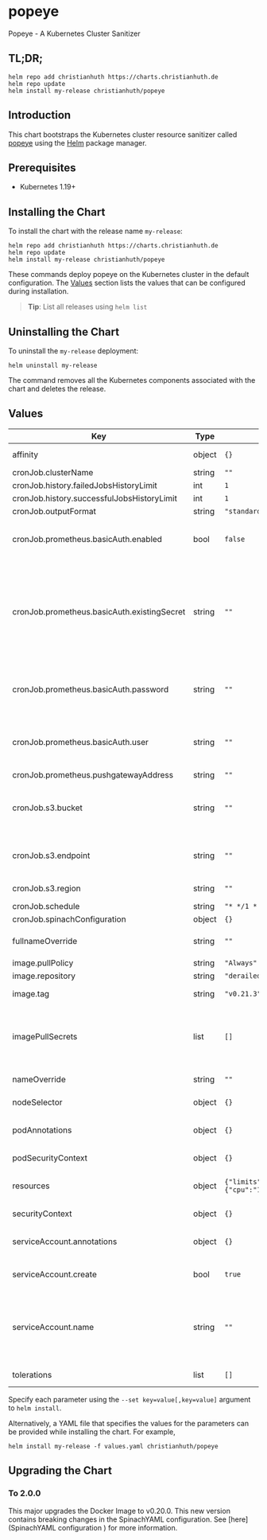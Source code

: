 # popeye

Popeye - A Kubernetes Cluster Sanitizer

## TL;DR;

```console
helm repo add christianhuth https://charts.christianhuth.de
helm repo update
helm install my-release christianhuth/popeye
```

## Introduction

This chart bootstraps the Kubernetes cluster resource sanitizer called [popeye](https://github.com/derailed/popeye) using the [Helm](https://helm.sh) package manager.

## Prerequisites

- Kubernetes 1.19+

## Installing the Chart

To install the chart with the release name `my-release`:

```console
helm repo add christianhuth https://charts.christianhuth.de
helm repo update
helm install my-release christianhuth/popeye
```

These commands deploy popeye on the Kubernetes cluster in the default configuration. The [Values](#values) section lists the values that can be configured during installation.

> **Tip**: List all releases using `helm list`

## Uninstalling the Chart

To uninstall the `my-release` deployment:

```console
helm uninstall my-release
```

The command removes all the Kubernetes components associated with the chart and deletes the release.

## Values

| Key                                         | Type   | Default                                        | Description                                                                                                                     |
| ------------------------------------------- | ------ | ---------------------------------------------- | ------------------------------------------------------------------------------------------------------------------------------- |
| affinity                                    | object | `{}`                                           | Affinity settings for pod assignment                                                                                            |
| cronJob.clusterName                         | string | `""`                                           |                                                                                                                                 |
| cronJob.history.failedJobsHistoryLimit      | int    | `1`                                            |                                                                                                                                 |
| cronJob.history.successfulJobsHistoryLimit  | int    | `1`                                            |                                                                                                                                 |
| cronJob.outputFormat                        | string | `"standard"`                                   |                                                                                                                                 |
| cronJob.prometheus.basicAuth.enabled        | bool   | `false`                                        | Use authentication against Prometheus Pushgateway                                                                               |
| cronJob.prometheus.basicAuth.existingSecret | string | `""`                                           | Name of existing secret to use for authentication against Prometheus Pushgateway, needs to contain the key pushgateway-password |
| cronJob.prometheus.basicAuth.password       | string | `""`                                           | Password for authentication against Prometheus Pushgateway                                                                      |
| cronJob.prometheus.basicAuth.user           | string | `""`                                           | Username for authentication against Prometheus Pushgateway                                                                      |
| cronJob.prometheus.pushgatewayAddress       | string | `""`                                           |                                                                                                                                 |
| cronJob.s3.bucket                           | string | `""`                                           | bucket name can be the URI and the bucket name path s3://example-bucket                                                         |
| cronJob.s3.endpoint                         | string | `""`                                           | example endpoint: "https://s3.us-east-1.amazonaws.com"                                                                          |
| cronJob.s3.region                           | string | `""`                                           | example region: "us-east-1"                                                                                                     |
| cronJob.schedule                            | string | `"* */1 * * *"`                                |                                                                                                                                 |
| cronJob.spinachConfiguration                | object | `{}`                                           |                                                                                                                                 |
| fullnameOverride                            | string | `""`                                           | String to fully override `"popeye.fullname"`                                                                                    |
| image.pullPolicy                            | string | `"Always"`                                     | image pull policy                                                                                                               |
| image.repository                            | string | `"derailed/popeye"`                            | image repository                                                                                                                |
| image.tag                                   | string | `"v0.21.3"`                                    | Overrides the image tag                                                                                                         |
| imagePullSecrets                            | list   | `[]`                                           | If defined, uses a Secret to pull an image from a private Docker registry or repository.                                        |
| nameOverride                                | string | `""`                                           | Provide a name in place of `popeye`                                                                                             |
| nodeSelector                                | object | `{}`                                           | Node labels for pod assignment                                                                                                  |
| podAnnotations                              | object | `{}`                                           | Annotations to be added to exporter pods                                                                                        |
| podSecurityContext                          | object | `{}`                                           | pod-level security context                                                                                                      |
| resources                                   | object | `{"limits":{"cpu":"1000m","memory":"1000Mi"}}` | Resource limits and requests for the headwind pods.                                                                             |
| securityContext                             | object | `{}`                                           | container-level security context                                                                                                |
| serviceAccount.annotations                  | object | `{}`                                           | Annotations to add to the service account                                                                                       |
| serviceAccount.create                       | bool   | `true`                                         | Specifies whether a service account should be created                                                                           |
| serviceAccount.name                         | string | `""`                                           | The name of the service account to use. If not set and create is true, a name is generated using the fullname template          |
| tolerations                                 | list   | `[]`                                           | Toleration labels for pod assignment                                                                                            |

Specify each parameter using the `--set key=value[,key=value]` argument to `helm install`.

Alternatively, a YAML file that specifies the values for the parameters can be provided while installing the chart. For example,

```console
helm install my-release -f values.yaml christianhuth/popeye
```

## Upgrading the Chart

### To 2.0.0

This major upgrades the Docker Image to v0.20.0. This new version contains breaking changes in the SpinachYAML configuration. See [here](SpinachYAML configuration ) for more information.
